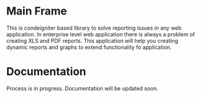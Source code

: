 # Main Frame
This is condeigniter based library to solve reporting issues in any web application. In enterprise level web application there is always a problem of creating XLS and PDF reports. This application will help you creating dynamic reports and graphs to extend functionality fo application.
# Documentation
Process is in progress. Documentation will be updated soon.
